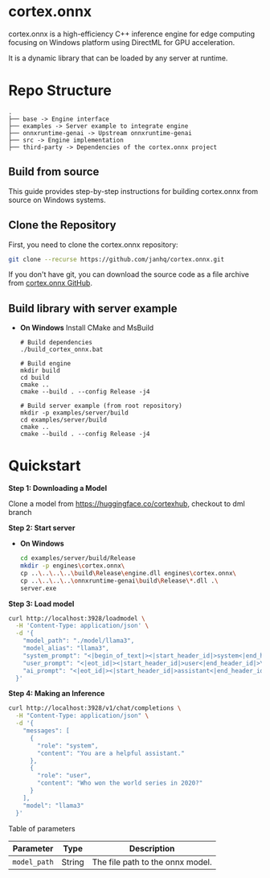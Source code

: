 # cortex.onnx
cortex.onnx is a high-efficiency C++ inference engine for edge computing focusing on Windows platform using DirectML for GPU acceleration. 

It is a dynamic library that can be loaded by any server at runtime.

# Repo Structure
```
.
├── base -> Engine interface
├── examples -> Server example to integrate engine
├── onnxruntime-genai -> Upstream onnxruntime-genai
├── src -> Engine implementation
├── third-party -> Dependencies of the cortex.onnx project
```

## Build from source

This guide provides step-by-step instructions for building cortex.onnx from source on Windows systems.

## Clone the Repository

First, you need to clone the cortex.onnx repository:

```bash
git clone --recurse https://github.com/janhq/cortex.onnx.git
```

If you don't have git, you can download the source code as a file archive from [cortex.onnx GitHub](https://github.com/janhq/cortex.onnx). 

## Build library with server example
- **On Windows**
  Install CMake and MsBuild
  ```
  # Build dependencies
  ./build_cortex_onnx.bat

  # Build engine
  mkdir build
  cd build
  cmake ..
  cmake --build . --config Release -j4

  # Build server example (from root repository)
  mkdir -p examples/server/build
  cd examples/server/build
  cmake ..
  cmake --build . --config Release -j4
  ```

# Quickstart
**Step 1: Downloading a Model**

Clone a model from https://huggingface.co/cortexhub, checkout to dml branch

**Step 2: Start server**
- **On Windows**

  ```bash
  cd examples/server/build/Release
  mkdir -p engines\cortex.onnx\
  cp ..\..\..\..\build\Release\engine.dll engines\cortex.onnx\
  cp ..\..\..\..\onnxruntime-genai\build\Release\*.dll .\
  server.exe
  ```

**Step 3: Load model**
```bash title="Load model"
curl http://localhost:3928/loadmodel \
  -H 'Content-Type: application/json' \
  -d '{
    "model_path": "./model/llama3",
    "model_alias": "llama3",
    "system_prompt": "<|begin_of_text|><|start_header_id|>system<|end_header_id|>\n\n",
    "user_prompt": "<|eot_id|><|start_header_id|>user<|end_header_id|>\n\n",
    "ai_prompt": "<|eot_id|><|start_header_id|>assistant<|end_header_id|>\n\n"
  }'
```
**Step 4: Making an Inference**

```bash title="cortex.onnx Inference"
curl http://localhost:3928/v1/chat/completions \
  -H "Content-Type: application/json" \
  -d '{
    "messages": [
      {
        "role": "system",
        "content": "You are a helpful assistant."
      },
      {
        "role": "user",
        "content": "Who won the world series in 2020?"
      }
    ],
    "model": "llama3"
  }'
```

Table of parameters

| Parameter        | Type    | Description                                                  |
|------------------|---------|--------------------------------------------------------------|
| `model_path` | String  | The file path to the onnx model.                            |